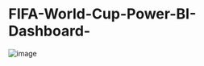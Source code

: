 # FIFA-World-Cup-Power-BI-Dashboard-
![image](https://github.com/user-attachments/assets/44ed0a5f-ca48-4496-b8fe-1047bd7309db)
